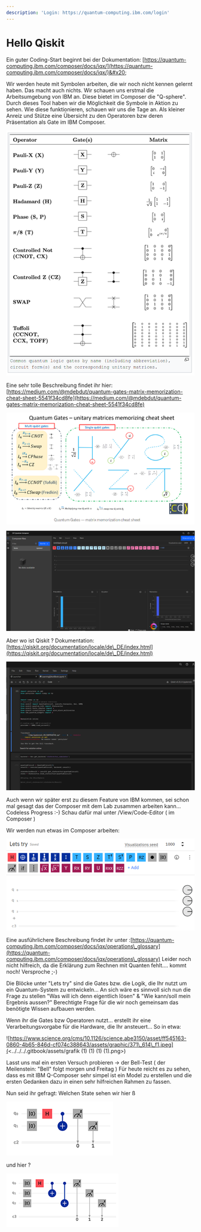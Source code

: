 ```yaml
---
description: 'Login: https://quantum-computing.ibm.com/login'
---
```


# Hello Qiskit

Ein guter Coding-Start beginnt bei der Dokumentation: [https://quantum-computing.ibm.com/composer/docs/iqx/](https://quantum-computing.ibm.com/composer/docs/iqx/)&#x20;

Wir werden heute mit Symbolen arbeiten, die wir noch nicht kennen gelernt haben. Das macht auch nichts. Wir schauen uns erstmal die Arbeitsumgebung von IBM an. Diese bietet im Composer die "Q-sphere". Durch dieses Tool haben wir die Möglichkeit die Symbole in Aktion zu sehen. Wie diese funktionieren, schauen wir uns die Tage an. Als kleiner Anreiz und Stütze eine Übersicht zu den Operatoren bzw deren Präsentation als Gate im IBM Composer.

![](<../../../.gitbook/assets/grafik (15) (1).png>)

Eine sehr tolle Beschreibung findet ihr hier: [https://medium.com/@mdebdut/quantum-gates-matrix-memorization-cheat-sheet-5541f34cd8fe](https://medium.com/@mdebdut/quantum-gates-matrix-memorization-cheat-sheet-5541f34cd8fe)

![](<../../../.gitbook/assets/grafik (10) (1) (1).png>)

![](<../../../.gitbook/assets/grafik (7) (1) (1).png>)

Aber wo ist Qiskit ? Dokumentation: [https://qiskit.org/documentation/locale/de\_DE/index.html](https://qiskit.org/documentation/locale/de\_DE/index.html)

![](<../../../.gitbook/assets/grafik (2) (1) (1) (1).png>)

Auch wenn wir später erst zu diesem Feature von IBM kommen, sei schon mal gesagt das der Composer mit dem Lab zusammen arbeiten kann... Codeless Progress :-) Schau dafür mal unter /View/Code-Editor ( im Composer )

Wir werden nun etwas im Composer arbeiten:

![IBM Quantum Composer](<../../../.gitbook/assets/grafik (13) (1).png>)

Eine ausführlichere Beschreibung findet ihr unter :[https://quantum-computing.ibm.com/composer/docs/iqx/operations\_glossary](https://quantum-computing.ibm.com/composer/docs/iqx/operations\_glossary) Leider noch nicht hilfreich, da die Erklärung zum Rechnen mit Quanten fehlt.... kommt noch! Versproche ;-)

Die Blöcke unter "Lets try" sind die Gates bzw. die Logik, die Ihr nutzt um ein Quantum-System zu entwickeln... An sich wäre es sinnvoll sich nun die Frage zu stellen "Was will ich denn eigentlich lösen" & "Wie kann/soll mein Ergebnis aussen?" Berechtigte Frage für die wir noch gemeinsam das benötigte Wissen aufbauen werden.

Wenn ihr die Gates bzw Operatoren nutzt... erstellt ihr eine Verarbeitungsvorgabe für die Hardware, die Ihr ansteuert... So in etwa:

![https://www.science.org/cms/10.1126/science.abe3150/asset/ff545163-0860-4b65-846d-cf074c388643/assets/graphic/371\_614\_f1.jpeg](<../../../.gitbook/assets/grafik (1) (1) (1) (1).png>)

Lasst uns mal ein ersten Versuch probieren -> der Bell-Test ( der Meilenstein: "Bell" folgt morgen und Freitag ) Für heute reicht es zu sehen, dass es mit IBM Q-Composer sehr simpel ist ein Model zu erstellen und die ersten Gedanken dazu in einen sehr hilfreichen Rahmen zu fassen.

Nun seid ihr gefragt: Welchen State sehen wir hier ß

![](<../../../.gitbook/assets/grafik (8) (1) (1) (1).png>)

und hier ?

![](<../../../.gitbook/assets/grafik (4) (1) (1) (1).png>)
